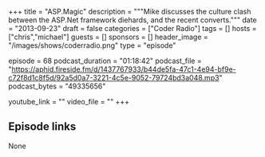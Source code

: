 +++
title = "ASP.Magic"
description = """Mike discusses the culture clash between the ASP.Net framework diehards, and the recent converts."""
date = "2013-09-23"
draft = false
categories = ["Coder Radio"]
tags = []
hosts = ["chris","michael"]
guests = []
sponsors = []
header_image = "/images/shows/coderradio.png"
type = "episode"

episode = 68
podcast_duration = "01:18:42"
podcast_file = "https://aphid.fireside.fm/d/1437767933/b44de5fa-47c1-4e94-bf9e-c72f8d1c8f5d/92a5d0a7-3221-4c5e-9052-79724bd3a048.mp3"
podcast_bytes = "49335656"

youtube_link = ""
video_file = ""
+++

## Episode links

None

